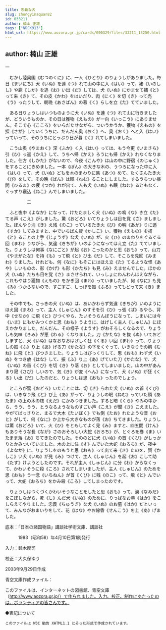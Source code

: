 ```yaml
---
title: 忠義な犬
slug: zhongyinaquan82
id: 033211
author: 楠山 正雄
tags: ["NDCK913"]
html_url: https://www.aozora.gr.jp/cards/000329/files/33211_13250.html
---
```


## author: 楠山 正雄

一



　むかし陸奥国《むつのくに》に、一人《ひとり》のりょうしがありました。毎日《まいにち》犬《いぬ》を連《つ》れて山の中に入《はい》って、猪《いのしし》や鹿《しか》を追《お》い出《だ》しては、犬《いぬ》にかませて捕《と》って来《き》て、その皮《かわ》をはいだり、肉《にく》を切《き》って売《う》ったりして、朝晩《あさばん》の暮《く》らしを立《た》てていました。

　ある日りょうしはいつものように犬《いぬ》を連《つ》れて山に行きましたが、どういうものか、その日は獲物《えもの》が一向《いっこう》にありません。そこで心《こころ》をいらだたせながら、ついうかうか、獲物《えもの》を探《さが》していくうちに、だんだん奥《おく》へ、奥《おく》へと入《はい》っていって、そのうちにとっぷり日が暮《く》れてしまいました。

　こう山奥《やまおく》深《ふか》く入《はい》っては、もう今更《いまさら》引《ひ》っ返《かえ》して、うちへ帰《かえ》ろうにも帰《かえ》れなくなりました。仕方《しかた》がないので、今夜《こんや》は山の中に野宿《のじゅく》をすることにきめました。一本《ぽん》の大きな木の、うつろになった中に入《はい》って、犬《いぬ》どもを木のまわりに集《あつ》めて、たくさんたき火《び》をして、その晩《ばん》は眠《ねむ》ることにしました。するうちつい昼間《ひるま》の疲《つか》れが出て、人も犬《いぬ》も眠《ねむ》るともなく、ぐっすり寝込《ねこ》んでしまいました。



　　　　　二



　ふと夜中《よなか》になって、けたたましく犬《いぬ》の鳴《な》き立《た》てる声《こえ》がしました。驚《おどろ》いてりょうしは目を覚《さ》ましました。ぼんやり消《き》え残《のこ》っているたき火《び》の明《あか》りに透《すか》してみますと、中でいちばん賢《かしこ》い、獲物《えもの》を捕《と》ることの上手《じょうず》な犬《いぬ》が、火《ひ》のまわりをぐるぐる回《まわ》りながら、気違《きちが》いのようになってほえ立《た》てていました。りょうしは何事《なにごと》が起《お》こったのかと思《おも》って、山刀《やまがたな》を持《も》って飛《と》び出《だ》して、そこらを見回《みまわ》りました。けれども、何《なに》もそこにはほえ立《た》てるような怪《あや》しいものの、影《かげ》も形《かたち》も見《み》えませんでした。ほかの犬《いぬ》たちも目を覚《さ》まさせられて、いっしょにわんわんほえながら、これもやはり獲物《えもの》をかぎ回《まわ》っていましたが、何《なに》も見《み》つからないので、すごすご、しっぽを振《ふる》ってもどって来《き》ました。

　その中でも、さっきの犬《いぬ》は、あいかわらず気違《きちが》いのようにほえ回《まわ》って、主人《しゅじん》のすそを引《ひ》っ張《ぱ》るやら、背中《せなか》に飛《と》びつくやら、たいそうらんぼうになって、しまいには今《いま》にもかみつくかと思《おも》うように、はげしく主人《しゅじん》にほえかかりました。だんだん、その様子《ようす》がおそろしくなるので、りょうしも気味《きみ》が悪《わる》くなりました。刀《かたな》を抜《ぬ》いておどしますと、犬《いぬ》はなおなおはげしく狂《くる》い回《まわ》って、りょうしの振《ふ》り上《あ》げる刀《かたな》の下をくぐって、いきなりその胸《むね》に飛《と》びつきました。りょうしはびっくりして、思《おも》わず犬《いぬ》をつき放《はな》して、振《ふ》り上《あ》げていた刀《かたな》で、犬《いぬ》の首《くび》を切《き》り落《お》としてしまいました。山の中があんまり寂《さび》しいので、気《き》が変《へん》になって、犬《いぬ》が狂《くる》い出《だ》したのだと、りょうしは思《おも》ったのでしょう。

　ところが驚《おどろ》いたことには、切《き》られた犬《いぬ》の首《くび》は、いきなり飛《と》び上《あ》がって、りょうしの眠《ねむ》っていた頭《あたま》の上の木の枝《えだ》にかみつきました。すると暗《くら》やみの中から、うう、うう、とうなるようなものすごい声《こえ》が聞《き》こえました。やがてばっさりと、まるで大木《たいぼく》でも倒《たお》れたような音《おと》がして、何《なに》か上から大きなものが落《お》ちてきました。りょうしは驚《おどろ》いて、火《ひ》をともしてよく見《み》ますと、四五間《けん》もありそうな長《なが》さのおそろしい大蛇《おろち》が、とぐろを巻《ま》いたまま落《お》ちてきたのでした。そののどに犬《いぬ》の首《くび》がしっかりとかみついていました。木の上に住《す》んでいた大蛇《おろち》が、夜中《よなか》に、りょうしをのもうと思《おも》って出て来《き》たのを、賢《かしこ》い犬《いぬ》が見《み》つけて、主人《しゅじん》を起《お》こして助《たす》けようとしたのです。それが主人《しゅじん》に分《わ》からなくって、かわいそうに殺《ころ》されてしまいましたが、主人《しゅじん》のためを思《おも》う一念《いちねん》が首《くび》に残《のこ》って、飛《と》んでいって、大蛇《おろち》をかみ殺《ころ》してしまったのです。

　りょうしはつくづくかわいそうなことをしたと思《おも》って、涙《なみだ》をこぼしながら、死《し》んだ犬《いぬ》のために、りっぱなお墓《はか》をこしらえてやりました。忠義《ちゅうぎ》な犬《いぬ》のお墓《はか》だといって、みんながおまいりをして、花《はな》やお線香《せんこう》を上《あ》げました。













底本：「日本の諸国物語」講談社学術文庫、講談社


　　　1983（昭和58）年4月10日第1刷発行

入力：鈴木厚司

校正：大久保ゆう

2003年9月29日作成

青空文庫作成ファイル：

このファイルは、インターネットの図書館、青空文庫（http://www.aozora.gr.jp/）で作られました。入力、校正、制作にあたったのは、ボランティアの皆さんです。











●表記について


	このファイルは W3C 勧告 XHTML1.1 にそった形式で作成されています。